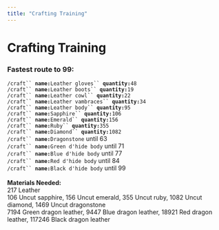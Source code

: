 ```yaml
---
title: "Crafting Training"
---
```


# Crafting Training

### Fastest route to 99:

`/craft`` `**`name:`**`Leather gloves`` `**`quantity:`**`48` \
`/craft`` `**`name:`**`Leather boots`` `**`quantity:`**`19`\
`/craft`` `**`name:`**`Leather cowl`` `**`quantity:`**`22`\
`/craft`` `**`name:`**`Leather vambraces`` `**`quantity:`**`34`\
`/craft`` `**`name:`**`Leather body`` `**`quantity:`**`95`\
`/craft`` `**`name:`**`Sapphire`` `**`quantity:`**`106`\
`/craft`` `**`name:`**`Emerald`` `**`quantity:`**`156`\
`/craft`` `**`name:`**`Ruby`` `**`quantity:`**`355`\
`/craft`` `**`name:`**`Diamond`` `**`quantity:`**`1082`\
`/craft`` `**`name:`**`Dragonstone` until 63\
`/craft`` `**`name:`**`Green d'hide body` until 71\
`/craft`` `**`name:`**`Blue d'hide body` until 77\
`/craft`` `**`name:`**`Red d'hide body` until 84\
`/craft`` `**`name:`**`Black d'hide body` until 99\
\
**Materials Needed:**\
217 Leather\
106 Uncut sapphire, 156 Uncut emerald, 355 Uncut ruby, 1082 Uncut diamond, 1469 Uncut dragonstone\
7194 Green dragon leather, 9447 Blue dragon leather, 18921 Red dragon leather, 117246 Black dragon leather
